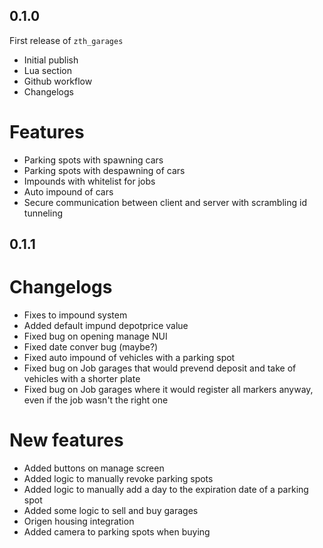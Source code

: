 ## 0.1.0

First release of `zth_garages`

- Initial publish
- Lua section
- Github workflow
- Changelogs

# Features

- Parking spots with spawning cars
- Parking spots with despawning of cars
- Impounds with whitelist for jobs
- Auto impound of cars
- Secure communication between client and server with scrambling id tunneling

## 0.1.1

# Changelogs

- Fixes to impound system
- Added default impund depotprice value
- Fixed bug on opening manage NUI
- Fixed date conver bug (maybe?)
- Fixed auto impound of vehicles with a parking spot
- Fixed bug on Job garages that would prevend deposit and take of vehicles with a shorter plate
- Fixed bug on Job garages where it would register all markers anyway, even if the job wasn't the right one

# New features

- Added buttons on manage screen
- Added logic to manually revoke parking spots
- Added logic to manually add a day to the expiration date of a parking spot
- Added some logic to sell and buy garages
- Origen housing integration
- Added camera to parking spots when buying